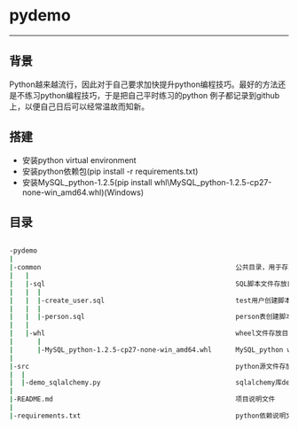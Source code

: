 # pydemo
---
## 背景

Python越来越流行，因此对于自己要求加快提升python编程技巧。最好的方法还是不练习python编程技巧，于是把自己平时练习的python
例子都记录到github上，以便自己日后可以经常温故而知新。

## 搭建

* 安装python virtual environment
* 安装python依赖包(pip install -r requirements.txt)
* 安装MySQL_python-1.2.5(pip install whl\MySQL_python-1.2.5-cp27-none-win_amd64.whl)(Windows)

## 目录

```bash

-pydemo
|
|-common                                                 公共目录，用于存放脚本，安装依赖文件，配置文件等
|   |
|   |-sql                                                SQL脚本文件存放目录
|   |  |
|   |  |-create_user.sql                                 test用户创建脚本文件
|   |  |
|   |  |-person.sql                                      person表创建脚本文件
|   |
|   |-whl                                                wheel文件存放目录
|      |
|      |-MySQL_python-1.2.5-cp27-none-win_amd64.whl      MySQL_python wheel文件
|
|-src                                                    python源文件存放目录
|  |
|  |-demo_sqlalchemy.py                                  sqlalchemy库demo文件
|
|-README.md                                              项目说明文件
|
|-requirements.txt                                       python依赖说明文件


```
